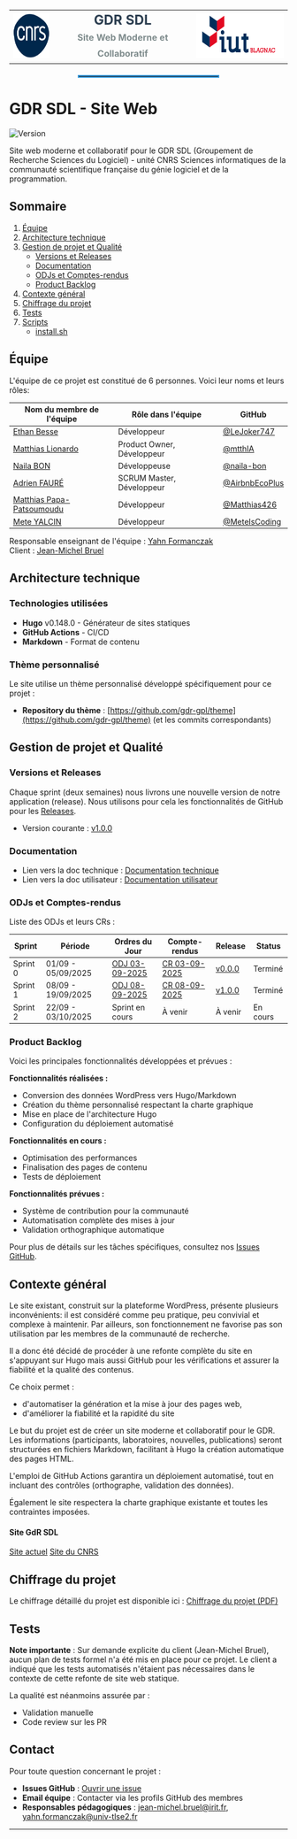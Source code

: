 <div align="center">
  <table border="0" cellpadding="20" cellspacing="0">
    <tr>
      <td align="center">
        <img src="./static/assets/logo-cnrs.png" alt="CNRS" height="80"  />
      </td>
      <td align="center" style="font-size: 24px; font-weight: bold; color: #2c3e50;">
        GDR SDL<br>
        <span style="font-size: 16px; color: #7f8c8d;">Site Web Moderne et Collaboratif</span>
      </td>
      <td align="center">
        <img src="./static/assets/logo-iut.png" alt="IUT Blagnac" height="80"/>
      </td>
    </tr>
  </table>
  
  <hr style="width: 50%; margin: 20px auto; border: 2px solid #3498db;">
</div>

# GDR SDL - Site Web

![Version](https://img.shields.io/github/v/release/gdr-gpl/gdr-gpl)

Site web moderne et collaboratif pour le GDR SDL (Groupement de Recherche Sciences du Logiciel) - unité CNRS Sciences informatiques de la communauté scientifique française du génie logiciel et de la programmation.

## Sommaire

1. [Équipe](#équipe)
2. [Architecture technique](#architecture-technique)
3. [Gestion de projet et Qualité](#gestion-de-projet-et-qualité)
   - [Versions et Releases](#versions-et-releases)
   - [Documentation](#documentation)
   - [ODJs et Comptes-rendus](#odjs-et-comptes-rendus)
   - [Product Backlog](#product-backlog)
4. [Contexte général](#contexte-général)
5. [Chiffrage du projet](#chiffrage-du-projet)
6. [Tests](#tests)
7. [Scripts](#scripts)
   - [install.sh](#installsh)

## Équipe

L'équipe de ce projet est constitué de 6 personnes. Voici leur noms et leurs rôles:

| Nom du membre de l'équipe                                   | Rôle dans l'équipe                | GitHub |
|-------------------------------------------------------------|-----------------------------------|---------|
| [Ethan Besse](https://github.com/LeJoker747)                | Développeur                       | [@LeJoker747](https://github.com/LeJoker747) |
| [Matthias Lionardo](https://github.com/mtthIA)              | Product Owner, Développeur        | [@mtthIA](https://github.com/mtthIA) |
| [Naila BON](https://github.com/naila-bon)                   | Développeuse                      | [@naila-bon](https://github.com/naila-bon) |
| [Adrien FAURÉ](https://github.com/AirbnbEcoPlus)            | SCRUM Master, Développeur         | [@AirbnbEcoPlus](https://github.com/AirbnbEcoPlus) |
| [Matthias Papa-Patsoumoudu](https://github.com/Matthias426) | Développeur                       | [@Matthias426](https://github.com/Matthias426) |
| [Mete YALCIN](https://github.com/MeteIsCoding)              | Développeur                       | [@MeteIsCoding](https://github.com/MeteIsCoding) |

Responsable enseignant de l'équipe : [Yahn Formanczak](mailto:yahn.formanczak@univ-tlse2.fr)  
Client : [Jean-Michel Bruel](mailto:jean-michel.bruel@irit.fr)
## Architecture technique

### Technologies utilisées
- **Hugo** v0.148.0 - Générateur de sites statiques
- **GitHub Actions** - CI/CD
- **Markdown** - Format de contenu

### Thème personnalisé
Le site utilise un thème personnalisé développé spécifiquement pour ce projet :
- **Repository du thème** : [https://github.com/gdr-gpl/theme](https://github.com/gdr-gpl/theme) (et les commits correspondants)

## Gestion de projet et Qualité

### Versions et Releases
Chaque sprint (deux semaines) nous livrons une nouvelle version de notre application (release).
Nous utilisons pour cela les fonctionnalités de GitHub pour les [Releases](https://docs.github.com/en/repositories/releasing-projects-on-github).

- Version courante : [v1.0.0](https://github.com/gdr-sdl/gdr-sdl/releases/tag/v1.0.0)

### Documentation
- Lien vers la doc technique : [Documentation technique](https://github.com/gdr-sdl/gdr-sdl/wiki/Documentation-Technique--%E2%80%90-GDR%E2%80%90GPL)
- Lien vers la doc utilisateur : [Documentation utilisateur](https://github.com/gdr-sdl/gdr-sdl/wiki/Documentation-Utilisateur-%E2%80%90-GDR%E2%80%90GPL)

### ODJs et Comptes-rendus

Liste des ODJs et leurs CRs :

| Sprint | Période | Ordres du Jour | Compte-rendus | Release | Status |
|--------|---------|----------------|---------------|---------|---------|
| Sprint 0 | 01/09 - 05/09/2025 | [ODJ 03-09-2025](https://github.com/gdr-gpl/gdr-gpl/blob/dev/Documents/R%C3%A9unions/Ordre%20du%20jour%20n%C2%B01%20SAE%20S5.01.pdf) | [CR 03-09-2025](https://github.com/gdr-gpl/gdr-gpl/blob/dev/Documents/R%C3%A9unions/Compte%20rendu%20n%C2%B01%20SAE%20S5.01.pdf) | [v0.0.0](https://github.com/gdr-gpl/gdr-gpl/releases) | Terminé |
| Sprint 1 | 08/09 - 19/09/2025 | [ODJ 08-09-2025](https://github.com/gdr-gpl/gdr-gpl/blob/dev/Documents/R%C3%A9unions/Ordre%20du%20jour%20n%C2%B02%20SAE%20S5.01.pdf) | [CR 08-09-2025](https://github.com/gdr-gpl/gdr-gpl/blob/dev/Documents/R%C3%A9unions/Compte%20rendu%20n%C2%B02%20SAE%20S5.01.pdf) | [v1.0.0](https://github.com/gdr-gpl/gdr-gpl/releases) | Terminé |
| Sprint 2 | 22/09 - 03/10/2025 | Sprint en cours | À venir | À venir | En cours |

### Product Backlog

Voici les principales fonctionnalités développées et prévues :

**Fonctionnalités réalisées :**
- Conversion des données WordPress vers Hugo/Markdown
- Création du thème personnalisé respectant la charte graphique
- Mise en place de l'architecture Hugo
- Configuration du déploiement automatisé

**Fonctionnalités en cours :**
- Optimisation des performances
- Finalisation des pages de contenu
- Tests de déploiement

**Fonctionnalités prévues :**
- Système de contribution pour la communauté
- Automatisation complète des mises à jour
- Validation orthographique automatique

Pour plus de détails sur les tâches spécifiques, consultez nos [Issues GitHub](https://github.com/gdr-gpl/gdr-gpl/issues).

## Contexte général

Le site existant, construit sur la plateforme WordPress, présente plusieurs inconvénients: il est considéré comme peu pratique, peu convivial et complexe à maintenir. Par ailleurs, son fonctionnement ne favorise pas son utilisation par les membres de la communauté de recherche.

Il a donc été décidé de procéder à une refonte complète du site en s'appuyant sur Hugo mais aussi GitHub pour les vérifications et assurer la fiabilité et la qualité des contenus.

Ce choix permet :

- d'automatiser la génération et la mise à jour des pages web,
- d'améliorer la fiabilité et la rapidité du site

Le but du projet est de créer un site moderne et collaboratif pour le GDR. Les informations (participants, laboratoires, nouvelles, publications) seront structurées en fichiers Markdown, facilitant à Hugo la création automatique des pages HTML.

L'emploi de GitHub Actions garantira un déploiement automatisé, tout en incluant des contrôles (orthographe, validation des données).

Également le site respectera la charte graphique existante et toutes les contraintes imposées.

#### Site GdR SDL 
[Site actuel](https://gdr-gpl.cnrs.fr/) 
[Site du CNRS](https://mygdr.hosted.lip6.fr/accueilGDR/7/10)

## Chiffrage du projet

Le chiffrage détaillé du projet est disponible ici :
[Chiffrage du projet (PDF)](https://github.com/gdr-gpl/gdr-gpl/blob/dev/Documents/Chiffrage.pdf)

## Tests

**Note importante** : Sur demande explicite du client (Jean-Michel Bruel), aucun plan de tests formel n'a été mis en place pour ce projet. Le client a indiqué que les tests automatisés n'étaient pas nécessaires dans le contexte de cette refonte de site web statique.

La qualité est néanmoins assurée par :
- Validation manuelle
- Code review sur les PR

## Contact

Pour toute question concernant le projet :
- **Issues GitHub** : [Ouvrir une issue](https://github.com/gdr-gpl/gdr-gpl/issues)
- **Email équipe** : Contacter via les profils GitHub des membres
- **Responsables pédagogiques** : jean-michel.bruel@irit.fr, yahn.formanczak@univ-tlse2.fr

---
